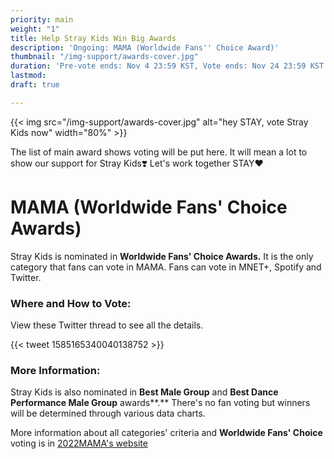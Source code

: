 ```yaml
---
priority: main
weight: "1"
title: Help Stray Kids Win Big Awards
description: 'Ongoing: MAMA (Worldwide Fans'' Choice Award)'
thumbnail: "/img-support/awards-cover.jpg"
duration: 'Pre-vote ends: Nov 4 23:59 KST, Vote ends: Nov 24 23:59 KST'
lastmod: 
draft: true

---
```

{{< img src="/img-support/awards-cover.jpg" alt="hey STAY, vote Stray Kids now" width="80%" >}}

The list of main award shows voting will be put here. It will mean a lot to show our support for Stray Kids❣️ Let's work together STAY❤️

# MAMA (Worldwide Fans' Choice Awards)

Stray Kids is nominated in **Worldwide Fans' Choice Awards.** It is the only category that fans can vote in MAMA. Fans can vote in MNET+, Spotify and Twitter.

### Where and How to Vote:

View these Twitter thread to see all the details.

{{< tweet 1585165340040138752 >}}

### More Information:

Stray Kids is also nominated in **Best Male Group** and **Best Dance Performance Male Group** awards**.** There's no fan voting but winners will be determined through various data charts. 

More information about all categories' criteria and **Worldwide Fans' Choice** voting is in [2022MAMA's website](https://2022mama.com/about/criteria)